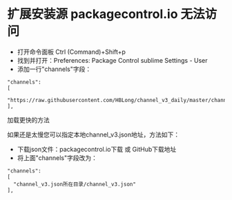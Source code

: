# 扩展安装源 packagecontrol.io 无法访问

- 打开命令面板 Ctrl (Command)+Shift+p
- 找到并打开：Preferences: Package Control sublime Settings - User
- 添加一行"channels"字段：

```
"channels":
[
  "https://raw.githubusercontent.com/HBLong/channel_v3_daily/master/channel_v3.json"
],
```

加载更快的方法

如果还是太慢您可以指定本地channel_v3.json地址，方法如下：

- 下载json文件：packagecontrol.io下载 或 GitHub下载地址
- 将上面"channels"字段改为：

```
"channels":
[
  "channel_v3.json所在目录/channel_v3.json"
],
```